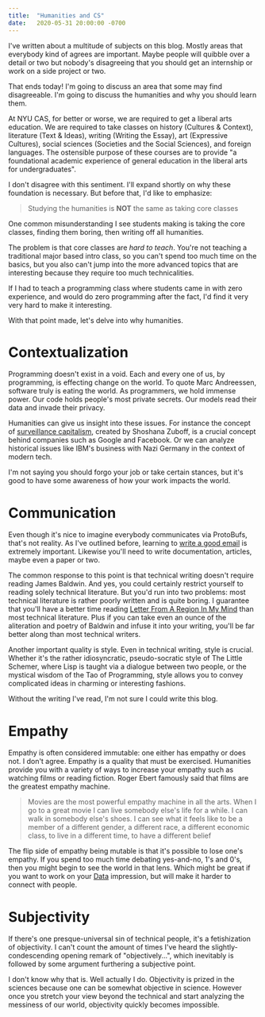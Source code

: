 ```yaml
---
title:  "Humanities and CS"
date:   2020-05-31 20:00:00 -0700
---
```


I've written about a multitude of subjects on this blog. Mostly areas
that everybody kind of agrees are important. Maybe people will quibble
over a detail or two but nobody's disagreeing that you should get an
internship or work on a side project or two.

That ends today! I'm going to discuss an area that some may find
disagreeable. I'm going to discuss the humanities and why you should
learn them.

At NYU CAS, for better or worse, we are required to get a liberal arts
education. We are required to take classes on history (Cultures &
Context), literature (Text & Ideas), writing (Writing the Essay), art
(Expressive Cultures), social sciences (Societies and the Social
Sciences), and foreign languages. The ostensible purpose of these
courses are to provide "a foundational academic experience of general
education in the liberal arts for undergraduates".

I don't disagree with this sentiment. I'll expand shortly on why these
foundation is necessary. But before that, I'd like to emphasize:

> Studying the humanities is **NOT** the same as taking core classes

One common misunderstanding I see students making is taking the core
classes, finding them boring, then writing off all humanities.

The problem is that core classes are *hard to teach*. You're not
teaching a traditional major based intro class, so you can't spend too
much time on the basics, but you also can't jump into the more
advanced topics that are interesting because they require too much
technicalities.

If I had to teach a programming class where students came in with zero
experience, and would do zero programming after the fact, I'd find it
very very hard to make it interesting.

With that point made, let's delve into why humanities.

# Contextualization

Programming doesn't exist in a void. Each and every one of us, by
programming, is effecting change on the world. To quote Marc
Andreessen, software truly is eating the world. As programmers, we
hold immense power. Our code holds people's most private secrets. Our
models read their data and invade their privacy.

Humanities can give us insight into these issues. For instance the
concept of [surveillance
capitalism](https://en.wikipedia.org/wiki/Surveillance_capitalism),
created by Shoshana Zuboff, is a crucial concept behind companies such
as Google and Facebook. Or we can analyze historical issues like IBM's
business with Nazi Germany in the context of modern tech.

I'm not saying you should forgo your job or take certain stances, but
it's good to have some awareness of how your work impacts the world.

# Communication

Even though it's nice to imagine everybody communicates via ProtoBufs,
that's not reality. As I've outlined before, learning to [write a good
email](https://blog.torchnyu.com/2019/12/19/sent-from-my-iphone.html)
is extremely important. Likewise you'll need to write documentation,
articles, maybe even a paper or two.

The common response to this point is that technical writing doesn't
require reading James Baldwin. And yes, you could certainly restrict
yourself to reading solely technical literature. But you'd run into
two problems: most technical literature is rather poorly written and
is quite boring. I guarantee that you'll have a better time reading
[Letter From A Region In My
Mind](https://www.newyorker.com/magazine/1962/11/17/letter-from-a-region-in-my-mind)
than most technical literature. Plus if you can take even an ounce of
the aliteration and poetry of Baldwin and infuse it into your writing,
you'll be far better along than most technical writers.

Another important quality is style. Even in technical writing, style
is crucial. Whether it's the rather idiosyncratic, pseudo-socratic
style of The Little Schemer, where Lisp is taught via a dialogue
between two people, or the mystical wisdom of the Tao of Programming,
style allows you to convey complicated ideas in charming or
interesting fashions.

Without the writing I've read, I'm not sure I could write this blog.

# Empathy

Empathy is often considered immutable: one either has empathy or does
not. I don't agree. Empathy is a quality that must be
exercised. Humanities provide you with a variety of ways to increase
your empathy such as watching films or reading fiction. Roger Ebert
famously said that films are the greatest empathy machine.

> Movies are the most powerful empathy machine in all the arts. When I
> go to a great movie I can live somebody else's life for a while. I
> can walk in somebody else's shoes. I can see what it feels like to
> be a member of a different gender, a different race, a different
> economic class, to live in a different time, to have a different
> belief

The flip side of empathy being mutable is that it's possible to lose
one's empathy. If you spend too much time debating yes-and-no, 1's and
0's, then you might begin to see the world in that lens. Which might
be great if you want to work on your
[Data](https://en.wikipedia.org/wiki/Data_(Star_Trek)) impression, but
will make it harder to connect with people.

# Subjectivity

If there's one presque-universal sin of technical people, it's a
fetishization of objectivity. I can't count the amount of times I've
heard the slightly-condescending opening remark of "objectively...",
which inevitably is followed by some argument furthering a subjective
point.

I don't know why that is. Well actually I do. Objectivity is prized in
the sciences because one can be somewhat objective in science. However
once you stretch your view beyond the technical and start analyzing
the messiness of our world, objectivity quickly becomes impossible.
